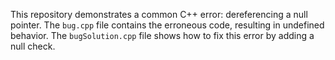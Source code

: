 This repository demonstrates a common C++ error: dereferencing a null pointer.  The `bug.cpp` file contains the erroneous code, resulting in undefined behavior. The `bugSolution.cpp` file shows how to fix this error by adding a null check.
